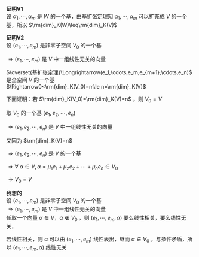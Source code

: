 **证明V1**  
设 $\alpha_1,\cdots,\alpha_m$ 是 $W$ 的一个基，由基扩张定理知 $\alpha_1,\cdots,\alpha_m$ 可以扩充成 $V$ 的一个基，所以 $\rm{dim}_K(W)\leq\rm{dim}_K(V)$   
  
**证明V2**  
设 $(e_1,\cdots,e_m)$ 是非零子空间 $V_0$ 的一个基  
  
 $\Rightarrow(e_1,\cdots,e_m)$ 是 $V$ 中一组线性无关的向量  
  
 $\overset{基扩张定理}\Longrightarrow(e_1,\cdots,e_m,e_{m+1},\cdots,e_n)$ 是全空间 $V$ 的一个基  
 $\Rightarrow0<\rm{dim}_K(V_0)=m\le n=\rm{dim}_K(V)$   
  
下面证明：若 $\rm{dim}_K(V_0)=\rm{dim}_K(V)=n$ ，则 $V_0=V$   
  
取 $V_0$ 的一个基 $(e_1,e_2,\cdots,e_n)$   
  
 $\Rightarrow(e_1,e_2,\cdots,e_n)$ 是 $V$ 中一组线性无关的向量  
  
又因为 $\rm{dim}_K(V)=n$   
  
 $\Rightarrow(e_1,e_2,\cdots,e_n)$ 是 $V$ 的一个基  
  
 $\Rightarrow\forall\ \alpha\in V,\alpha=\mu_1e_1+\mu_2e_2+\cdots+\mu_ne_n\in V_0$   
  
 $\Rightarrow V_0=V$   
  
**我想的**  
设 $(e_1,\cdots,e_m)$ 是非零子空间 $V_0$ 的一个基  
 $\Rightarrow(e_1,\cdots,e_m)$ 是 $V$ 中一组线性无关的向量  
任取一个向量 $\alpha\in V，\alpha\notin V_0$ ，则 $(e_1,\cdots,e_m,\alpha)$ 要么线性相关，要么线性无关，  
  
若线性相关，则 $\alpha$ 可以由 $(e_1,\cdots,e_m)$ 线性表出，继而 $\alpha\in V_0$ ，与条件矛盾，所以 $(e_1,\cdots,e_m,\alpha)$ 线性无关  
